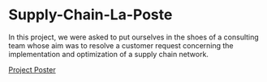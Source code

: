 # Supply-Chain-La-Poste
In this project, we were asked to put ourselves in the shoes of a consulting team whose aim was to resolve a customer request concerning the implementation and optimization of a supply chain network.

[Project Poster](https://github.com/Adlan-Boithier/Supply-Chain-La-Poste/blob/main/Poster_Group_E.pdf)
